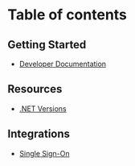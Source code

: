 # Table of contents

## Getting Started

* [Developer Documentation](README.md)

## Resources

* [.NET Versions](<README (1).md>)

## Integrations

* [Single Sign-On](integrations/single-sign-on.md)
